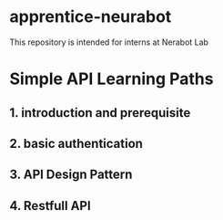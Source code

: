 # apprentice-neurabot
This repository is intended for interns at Nerabot Lab

# Simple API Learning Paths
## 1. introduction and prerequisite
## 2. basic authentication
## 3. API Design Pattern
## 4. Restfull API
